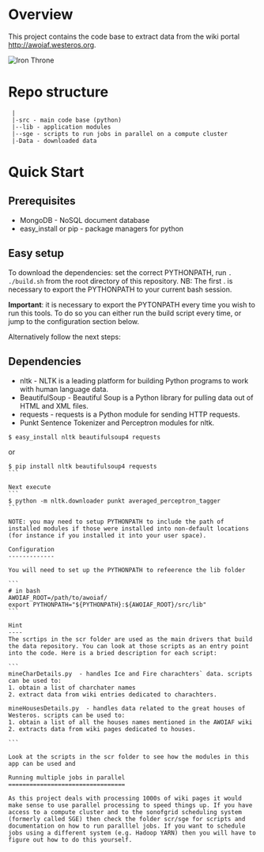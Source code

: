 Overview
========

This project contains the code base to extract data from the wiki portal http://awoiaf.westeros.org.

![Iron Throne](https://rostlab.org/owiki/images/d/d7/Got21_400.jpg)

Repo structure
==============
```
 |
 |-src - main code base (python)
 |--lib - application modules
 |--sge - scripts to run jobs in parallel on a compute cluster  
 |-Data - downloaded data
```

Quick Start
===========

Prerequisites
-------------

* MongoDB - NoSQL document database
* easy_install or pip - package managers for python

Easy setup
------------

To download the dependencies: set the correct PYTHONPATH, run `. ./build.sh` from the root directory of this repository. NB: The first . is necessary to export the PYTHONPATH to your current bash session.

**Important**: it is necessary to export the PYTONPATH every time you wish to run this tools. To do so you can either run the build script every time, or jump to the configuration section below.

Alternatively follow the next steps:   

Dependencies
------------

* nltk - NLTK is a leading platform for building Python programs to work with human language data.
* BeautifulSoup - Beautiful Soup is a Python library for pulling data out of HTML and XML files.
* requests - requests is a Python module for sending HTTP requests.
* Punkt Sentence Tokenizer and Perceptron modules for nltk.
```
$ easy_install nltk beautifulsoup4 requests
```
or
````
$ pip install nltk beautifulsoup4 requests
```

Next execute
```
$ python -m nltk.downloader punkt averaged_perceptron_tagger
```

NOTE: you may need to setup PYTHONPATH to include the path of installed modules if those were installed into non-default locations (for instance if you installed it into your user space).

Configuration
-------------

You will need to set up the PYTHONPATH to refeerence the lib folder

```
# in bash
AWOIAF_ROOT=/path/to/awoiaf/
export PYTHONPATH="${PYTHONPATH}:${AWOIAF_ROOT}/src/lib"
```

Hint
----
The scrtips in the scr folder are used as the main drivers that build the data repository. You can look at those scripts as an entry point into the code. Here is a bried description for each script:

```
mineCharDetails.py  - handles Ice and Fire charachters` data. scripts can be used to: 
1. obtain a list of charchater names 
2. extract data from wiki entries dedicated to charachters. 

mineHousesDetails.py  - handles data related to the great houses of Westeros. scripts can be used to: 
1. obtain a list of all the houses names mentioned in the AWOIAF wiki 
2. extracts data from wiki pages dedicated to houses.

```

Look at the scripts in the scr folder to see how the modules in this app can be used and

Running multiple jobs in parallel
=================================

As this project deals with processing 1000s of wiki pages it would make sense to use parallel processing to speed things up. If you have access to a compute cluster and to the sonofgrid scheduling system (formerly called SGE) then check the folder scr/sge for scripts and documentation on how to run paralllel jobs. If you want to schedule jobs using a different system (e.g. Hadoop YARN) then you will have to figure out how to do this yourself. 

